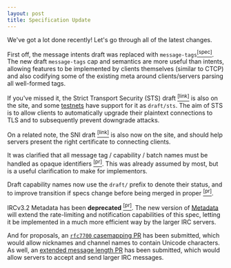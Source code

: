 ```yaml
---
layout: post
title: Specification Update
---
```

We've got a lot done recently! Let's go through all of the latest changes.

First off, the message intents draft was replaced with `message-tags`[<sup>[spec]</sup>](http://ircv3.net/specs/core/message-tags-3.3.html). The new draft `message-tags` cap and semantics are more useful than intents, allowing features to be implemented by clients themselves (similar to CTCP) and also codifying some of the existing meta around clients/servers parsing all well-formed tags.

If you've missed it, the Strict Transport Security (STS) draft [<sup>[link]</sup>](http://ircv3.net/specs/core/sts-3.3.html) is also on the site, and some [testnets](http://ircv3.net/support/networks.html) have support for it as `draft/sts`. The aim of STS is to allow clients to automatically upgrade their plaintext connections to TLS and to subsequently prevent downgrade attacks.

On a related note, the SNI draft [<sup>[link]</sup>](http://ircv3.net/specs/core/sni-3.3.html) is also now on the site, and should help servers present the right certificate to connecting clients.

It was clarified that all message tag / capability / batch names must be handled as opaque identifiers [<sup>[pr]</sup>](https://github.com/ircv3/ircv3-specifications/pull/274/files). This was already assumed by most, but is a useful clarification to make for implementors.

Draft capability names now use the `draft/` prefix to denote their status, and to improve transition if specs change before being merged in proper [<sup>[pr]</sup>](https://github.com/ircv3/ircv3-specifications/pull/277).

IRCv3.2 Metadata has been **deprecated** [<sup>[pr]</sup>](https://github.com/ircv3/ircv3-specifications/pull/279). The new version of [Metadata](https://github.com/ircv3/ircv3-specifications/pull/250) will extend the rate-limiting and notification capabilities of this spec, letting it be implemented in a much more efficient way by the larger IRC servers.

And for proposals, an [`rfc7700` casemapping PR](https://github.com/ircv3/ircv3-specifications/pull/272) has been submitted, which would allow nicknames and channel names to contain Unicode characters. As well, an [extended message length PR](https://github.com/ircv3/ircv3-specifications/pull/281) has been submitted, which would allow servers to accept and send larger IRC messages.
